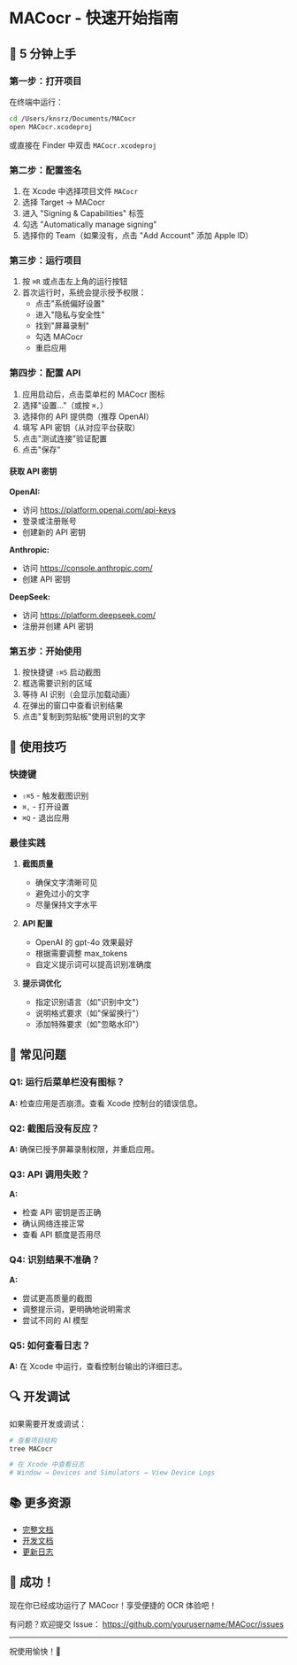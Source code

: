 # MACocr - 快速开始指南

## 🎯 5 分钟上手

### 第一步：打开项目

在终端中运行：
```bash
cd /Users/knsrz/Documents/MACocr
open MACocr.xcodeproj
```

或直接在 Finder 中双击 `MACocr.xcodeproj`

### 第二步：配置签名

1. 在 Xcode 中选择项目文件 `MACocr`
2. 选择 Target → MACocr
3. 进入 "Signing & Capabilities" 标签
4. 勾选 "Automatically manage signing"
5. 选择你的 Team（如果没有，点击 "Add Account" 添加 Apple ID）

### 第三步：运行项目

1. 按 `⌘R` 或点击左上角的运行按钮
2. 首次运行时，系统会提示授予权限：
   - 点击"系统偏好设置"
   - 进入"隐私与安全性"
   - 找到"屏幕录制"
   - 勾选 MACocr
   - 重启应用

### 第四步：配置 API

1. 应用启动后，点击菜单栏的 MACocr 图标
2. 选择"设置..."（或按 `⌘,`）
3. 选择你的 API 提供商（推荐 OpenAI）
4. 填写 API 密钥（从对应平台获取）
5. 点击"测试连接"验证配置
6. 点击"保存"

#### 获取 API 密钥

**OpenAI:**
- 访问 https://platform.openai.com/api-keys
- 登录或注册账号
- 创建新的 API 密钥

**Anthropic:**
- 访问 https://console.anthropic.com/
- 创建 API 密钥

**DeepSeek:**
- 访问 https://platform.deepseek.com/
- 注册并创建 API 密钥

### 第五步：开始使用

1. 按快捷键 `⇧⌘5` 启动截图
2. 框选需要识别的区域
3. 等待 AI 识别（会显示加载动画）
4. 在弹出的窗口中查看识别结果
5. 点击"复制到剪贴板"使用识别的文字

## 📝 使用技巧

### 快捷键
- `⇧⌘5` - 触发截图识别
- `⌘,` - 打开设置
- `⌘Q` - 退出应用

### 最佳实践

1. **截图质量**
   - 确保文字清晰可见
   - 避免过小的文字
   - 尽量保持文字水平

2. **API 配置**
   - OpenAI 的 gpt-4o 效果最好
   - 根据需要调整 max_tokens
   - 自定义提示词可以提高识别准确度

3. **提示词优化**
   - 指定识别语言（如"识别中文"）
   - 说明格式要求（如"保留换行"）
   - 添加特殊要求（如"忽略水印"）

## 🐛 常见问题

### Q1: 运行后菜单栏没有图标？
**A:** 检查应用是否崩溃。查看 Xcode 控制台的错误信息。

### Q2: 截图后没有反应？
**A:** 确保已授予屏幕录制权限，并重启应用。

### Q3: API 调用失败？
**A:** 
- 检查 API 密钥是否正确
- 确认网络连接正常
- 查看 API 额度是否用尽

### Q4: 识别结果不准确？
**A:** 
- 尝试更高质量的截图
- 调整提示词，更明确地说明需求
- 尝试不同的 AI 模型

### Q5: 如何查看日志？
**A:** 在 Xcode 中运行，查看控制台输出的详细日志。

## 🔍 开发调试

如果需要开发或调试：

```bash
# 查看项目结构
tree MACocr

# 在 Xcode 中查看日志
# Window → Devices and Simulators → View Device Logs
```

## 📚 更多资源

- [完整文档](README.md)
- [开发文档](DEVELOPMENT.md)
- [更新日志](CHANGELOG.md)

## 🎉 成功！

现在你已经成功运行了 MACocr！享受便捷的 OCR 体验吧！

有问题？欢迎提交 Issue：
https://github.com/yourusername/MACocr/issues

---

祝使用愉快！🚀
